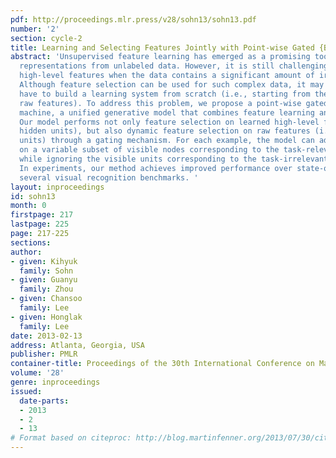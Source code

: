 ```yaml
---
pdf: http://proceedings.mlr.press/v28/sohn13/sohn13.pdf
number: '2'
section: cycle-2
title: Learning and Selecting Features Jointly with Point-wise Gated {B}oltzmann Machines
abstract: 'Unsupervised feature learning has emerged as a promising tool in learning
  representations from unlabeled data. However, it is still challenging to learn useful
  high-level features when the data contains a significant amount of irrelevant patterns.
  Although feature selection can be used for such complex data, it may fail when we
  have to build a learning system from scratch (i.e., starting from the lack of useful
  raw features). To address this problem, we propose a point-wise gated Boltzmann
  machine, a unified generative model that combines feature learning and feature selection.
  Our model performs not only feature selection on learned high-level features (i.e.,
  hidden units), but also dynamic feature selection on raw features (i.e., visible
  units) through a gating mechanism. For each example, the model can adaptively focus
  on a variable subset of visible nodes corresponding to the task-relevant patterns,
  while ignoring the visible units corresponding to the task-irrelevant patterns.
  In experiments, our method achieves improved performance over state-of-the-art in
  several visual recognition benchmarks. '
layout: inproceedings
id: sohn13
month: 0
firstpage: 217
lastpage: 225
page: 217-225
sections: 
author:
- given: Kihyuk
  family: Sohn
- given: Guanyu
  family: Zhou
- given: Chansoo
  family: Lee
- given: Honglak
  family: Lee
date: 2013-02-13
address: Atlanta, Georgia, USA
publisher: PMLR
container-title: Proceedings of the 30th International Conference on Machine Learning
volume: '28'
genre: inproceedings
issued:
  date-parts:
  - 2013
  - 2
  - 13
# Format based on citeproc: http://blog.martinfenner.org/2013/07/30/citeproc-yaml-for-bibliographies/
---
```

